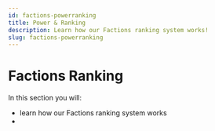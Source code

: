 ```yaml
---
id: factions-powerranking
title: Power & Ranking
description: Learn how our Factions ranking system works!
slug: factions-powerranking
---
```


# Factions Ranking
In this section you will:
- learn how our Factions ranking system works
- 

